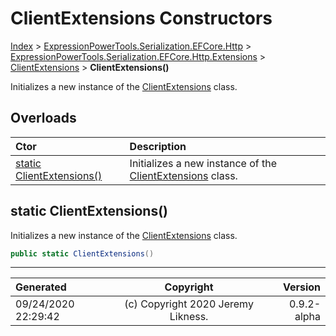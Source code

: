 ﻿# ClientExtensions Constructors

[Index](../index.md) > [ExpressionPowerTools.Serialization.EFCore.Http](ExpressionPowerTools.Serialization.EFCore.Http.a.md) > [ExpressionPowerTools.Serialization.EFCore.Http.Extensions](ExpressionPowerTools.Serialization.EFCore.Http.Extensions.n.md) > [ClientExtensions](ExpressionPowerTools.Serialization.EFCore.Http.Extensions.ClientExtensions.cs.md) > **ClientExtensions()**

Initializes a new instance of the [ClientExtensions](ExpressionPowerTools.Serialization.EFCore.Http.Extensions.ClientExtensions.cs.md) class.

## Overloads

| Ctor | Description |
| :-- | :-- |
| [static ClientExtensions()](#static-clientextensions) | Initializes a new instance of the [ClientExtensions](ExpressionPowerTools.Serialization.EFCore.Http.Extensions.ClientExtensions.cs.md) class. |

## static ClientExtensions()

Initializes a new instance of the [ClientExtensions](ExpressionPowerTools.Serialization.EFCore.Http.Extensions.ClientExtensions.cs.md) class.

```csharp
public static ClientExtensions()
```



---

| Generated | Copyright | Version |
| :-- | :-: | --: |
| 09/24/2020 22:29:42 | (c) Copyright 2020 Jeremy Likness. | 0.9.2-alpha |
